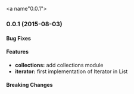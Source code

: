 <a name"0.0.1"></a>
### 0.0.1 (2015-08-03)

#### Bug Fixes

#### Features

* **collections:** add collections module
* **iterator:** first implementation of Iterator in List

#### Breaking Changes